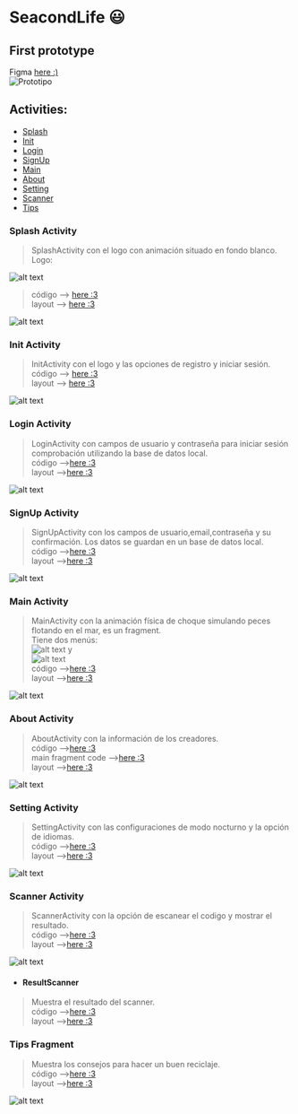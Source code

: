 # SeacondLife :smiley:

## First prototype

Figma [here :)](https://www.figma.com/file/gFI1fnjsRLRhrUmtEMtoKJ/SeacondLife?node-id=0%3A1&t=SyQxh8SxIIZ8BjUP-1) \
![Prototipo](IMG/prototipo.png)

## Activities:
* [Splash](#item1)
* [Init](#item2)
* [Login](#item3)
* [SignUp](#item4)
* [Main](#item5)
* [About](#item6)
* [Setting](#item7)
* [Scanner](#item8)
* [Tips](#item9)

<a name="item1"></a>
### Splash Activity

> SplashActivity con el logo con animación situado en fondo blanco. \
> Logo: <br>

![alt text](IMG/logo.png)

> código --> [here :3](https://github.com/6TenYi9/SeacondLife/blob/master/app/src/main/java/com/team/seacondlife/SplashActivity.kt) \
> layout --> [here :3](https://github.com/6TenYi9/SeacondLife/blob/master/app/src/main/res/layout/activity_splash.xml) <br>

![alt text](IMG/splash.png)

<a name="item2"></a>
### Init Activity

> InitActivity con el logo y las opciones de registro y iniciar sesión. \
> código --> [here :3](https://github.com/6TenYi9/SeacondLife/blob/master/app/src/main/java/com/team/seacondlife/StartActivity.kt) \
> layout --> [here :3](https://github.com/6TenYi9/SeacondLife/blob/master/app/src/main/res/layout/activity_start.xml) <br>

![alt text](IMG/init.png)

<a name="item3"></a>
### Login Activity

> LoginActivity con campos de usuario y contraseña para iniciar sesión comprobación utilizando la base de datos local. \
> código -->[here :3](https://github.com/6TenYi9/SeacondLife/blob/master/app/src/main/java/com/team/seacondlife/LoginActivity.kt) \
> layout -->[here :3](https://github.com/6TenYi9/SeacondLife/blob/master/app/src/main/res/layout/activity_login.xml) <br>

![alt text](IMG/login.png)

<a name="item4"></a>
### SignUp Activity

> SignUpActivity con los campos de usuario,email,contraseña y su confirmación. Los datos se guardan en un base de datos local. \
> código -->[here :3](https://github.com/6TenYi9/SeacondLife/blob/master/app/src/main/java/com/team/seacondlife/SignUpActivity.kt) \
> layout -->[here :3](https://github.com/6TenYi9/SeacondLife/blob/master/app/src/main/res/layout/activity_sign_up.xml) <br>

![alt text](IMG/signup.png)

<a name="item5"></a>
### Main Activity

> MainActivity con la animación física de choque simulando peces flotando en el mar, es un fragment. \
> Tiene dos menús: <br> ![alt text](IMG/upmenu.png) y <br> ![alt text](IMG/bottmenu.png) \
> código -->[here :3](https://github.com/6TenYi9/SeacondLife/blob/master/app/src/main/java/com/team/seacondlife/MainActivity.java) \
> layout -->[here :3](https://github.com/6TenYi9/SeacondLife/blob/master/app/src/main/res/layout/fragment_main.xml) <br>

![alt text](IMG/main.png)

<a name="item6"></a>
### About Activity

> AboutActivity con la información de los creadores. \
> código -->[here :3](https://github.com/6TenYi9/SeacondLife/blob/master/app/src/main/java/com/team/seacondlife/AboutActivity.kt) \
> main fragment code -->[here :3](https://github.com/6TenYi9/SeacondLife/blob/master/app/src/main/java/com/team/seacondlife/fragments/MainFragment.kt) \
> layout -->[here :3](https://github.com/6TenYi9/SeacondLife/blob/master/app/src/main/res/layout/activity_about.xml) <br>

![alt text](IMG/about.png)

<a name="item7"></a>
### Setting Activity

> SettingActivity con las configuraciones de modo nocturno y la opción de idiomas. \
> código -->[here :3](https://github.com/6TenYi9/SeacondLife/blob/master/app/src/main/java/com/team/seacondlife/SettingsActivity.kt) \
> layout -->[here :3](https://github.com/6TenYi9/SeacondLife/blob/master/app/src/main/res/layout/activity_settings.xml) <br>

![alt text](IMG/conf.png)

<a name="item8"></a>
### Scanner Activity

> ScannerActivity con la opción de escanear el codigo y mostrar el resultado. \
> código -->[here :3](https://github.com/6TenYi9/SeacondLife/blob/master/app/src/main/java/com/team/seacondlife/codescanner/CodeScanner.kt) \
> layout -->[here :3](https://github.com/6TenYi9/SeacondLife/blob/master/app/src/main/res/layout/activity_code_scanner.xml) <br>

![alt text](IMG/Scanner.png)

* #### ResultScanner

> Muestra el resultado del scanner. \
> código -->[here :3](https://github.com/6TenYi9/SeacondLife/blob/master/app/src/main/java/com/team/seacondlife/codescanner/ScannerResult.kt) \
> layout -->[here :3](https://github.com/6TenYi9/SeacondLife/blob/master/app/src/main/res/layout/activity_scanner_result.xml) <br>

<a name="item9"></a>
### Tips Fragment

> Muestra los consejos para hacer un buen reciclaje. \
> código -->[here :3](https://github.com/6TenYi9/SeacondLife/blob/master/app/src/main/java/com/team/seacondlife/fragments/TipsFragment.kt) \
> layout -->[here :3](https://github.com/6TenYi9/SeacondLife/blob/master/app/src/main/res/layout/fragment_tips.xml) <br>

![alt text](IMG/tips.png)